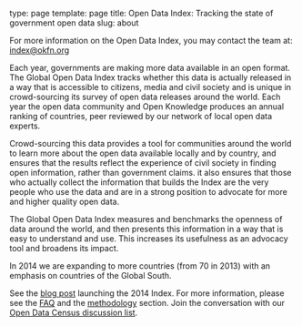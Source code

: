 type: page
template: page
title:  Open Data Index: Tracking the state of government open data
slug: about

For more information on the Open Data Index, you may contact the team at: <a href="mailto:index@okfn.org">index@okfn.org</a>

Each year, governments are making more data available in an open format. The Global Open Data Index tracks whether this data is actually released in a way that is accessible to citizens, media and civil society and is unique in crowd-sourcing its survey of open data releases around the world. Each year the open data community and Open Knowledge produces an annual ranking of countries, peer reviewed by our network of local open data experts.

Crowd-sourcing this data provides a tool for communities around the world to learn more about the open data available locally and by country, and ensures that the results reflect the experience of civil society in finding open information, rather than government claims. it also ensures that those who actually collect the information that builds the Index are the very people who use the data and are in a strong position to advocate for more and higher quality open data.

The Global Open Data Index measures and benchmarks the openness of data around the world, and then presents this information in a way that is easy to understand and use. This increases its usefulness as an advocacy tool and broadens its impact.

In 2014 we are expanding to more countries (from 70 in 2013) with an emphasis on countries of the Global South.

See the [blog post](http://blog.okfn.org/2014/09/29/join-the-global-open-data-index-2014-sprint/) launching the 2014 Index. For more information, please see the [FAQ](faq/) and the [methodology](methodology/) section.  Join the conversation with our [Open Data Census discussion list](https://lists.okfn.org/mailman/listinfo/open-data-census).
